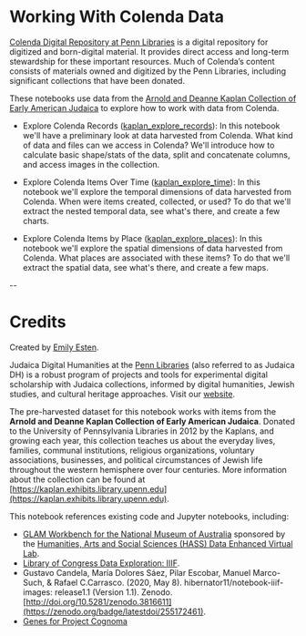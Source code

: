 # Working With Colenda Data


[Colenda Digital Repository at Penn Libraries](https://colenda.library.upenn.edu/) is a digital repository for digitized and born-digital material. It provides direct access and long-term stewardship for these important resources. Much of Colenda’s content consists of materials owned and digitized by the Penn Libraries, including significant collections that have been donated.

These notebooks use data from the [Arnold and Deanne Kaplan Collection of Early American Judaica](https://kaplan.exhibits.library.upenn.edu/) to explore how to work with data from Colenda.

* Explore Colenda Records ([kaplan_explore_records](https://mybinder.org/v2/gh/upenndigitalscholarship/collections-as-data-notebooks/HEAD?labpath=blob%2Fmain%2FColenda%2520%2526%2520Kaplan%2Fkaplan_explore_records.ipynb)): In this notebook we'll have a preliminary look at data harvested from Colenda. What kind of data and files can we access in Colenda? We'll introduce how to calculate basic shape/stats of the data, split and concatenate columns, and access images in the collection.

* Explore Colenda Items Over Time ([kaplan_explore_time](https://mybinder.org/v2/gh/upenndigitalscholarship/collections-as-data-notebooks/HEAD?labpath=blob%2Fmain%2FColenda%2520%2526%2520Kaplan%2Fkaplan_explore_time.ipynb)): In this notebook we'll explore the temporal dimensions of data harvested from Colenda. When were items created, collected, or used? To do that we'll extract the nested temporal data, see what's there, and create a few charts.

* Explore Colenda Items by Place ([kaplan_explore_places](https://mybinder.org/v2/gh/upenndigitalscholarship/collections-as-data-notebooks/HEAD?labpath=blob%2Fmain%2FColenda%2520%2526%2520Kaplan%2Fkaplan_explore_places.ipynb)): In this notebook we'll explore the spatial dimensions of data harvested from Colenda. What places are associated with these items? To do that we'll extract the spatial data, see what's there, and create a few maps.

--
# Credits

Created by [Emily Esten](https://www.library.upenn.edu/people/staff/emily-esten). 

Judaica Digital Humanities at the <a href="http://library.upenn.edu">Penn Libraries</a> (also referred to as Judaica DH) is a robust program of projects and tools for experimental digital scholarship with Judaica collections, informed by digital humanities, Jewish studies, and cultural heritage approaches. Visit our [website](judaicadh.library.upenn.edu).

The pre-harvested dataset for this notebook works with items from the **Arnold and Deanne Kaplan Collection of Early American Judaica**. Donated to the University of Pennsylvania Libraries in 2012 by the Kaplans, and growing each year, this collection teaches us about the everyday lives, families, communal institutions, religious organizations, voluntary associations,  businesses, and political circumstances of Jewish life throughout the western hemisphere over four centuries. More information about the collection can be found at [https://kaplan.exhibits.library.upenn.edu](https://kaplan.exhibits.library.upenn.edu). 

This notebook references existing code and Jupyter notebooks, including: 
* [GLAM Workbench for the National Museum of Australia](https://doi.org/10.5281/zenodo.3544747) sponsored by the [Humanities, Arts and Social Sciences (HASS) Data Enhanced Virtual Lab](https://tinker.edu.au/).
* [Library of Congress Data Exploration: IIIF](https://github.com/LibraryOfCongress/data-exploration/blob/26510c3f4da0bc85dfa87e82141173b1830e9d64/IIIF.ipynb).
* Gustavo Candela, María Dolores Sáez, Pilar Escobar, Manuel Marco-Such, & Rafael C.Carrasco. (2020, May 8). hibernator11/notebook-iiif-images: release1.1 (Version 1.1). Zenodo. [http://doi.org/10.5281/zenodo.3816611](https://zenodo.org/badge/latestdoi/255172461). 
* [Genes for Project Cognoma](https://github.com/cognoma/genes/blob/721204091a96e55de6dcad165d6d8265e67e2a48/2.process.py)
